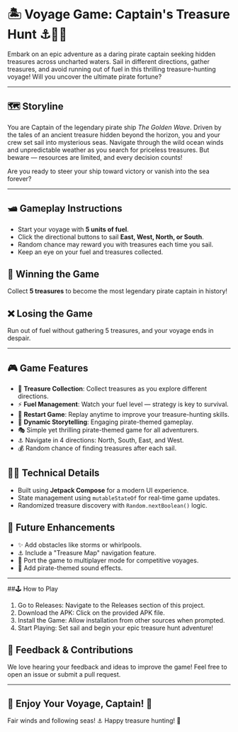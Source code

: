 # 🏝️ Voyage Game: Captain's Treasure Hunt ⚓🏴‍☠️

Embark on an epic adventure as a daring pirate captain seeking hidden treasures across uncharted waters. Sail in different directions, gather treasures, and avoid running out of fuel in this thrilling treasure-hunting voyage! Will you uncover the ultimate pirate fortune?

---

## 🗺️ Storyline
You are Captain of the legendary pirate ship *The Golden Wave*. Driven by the tales of an ancient treasure hidden beyond the horizon, you and your crew set sail into mysterious seas. Navigate through the wild ocean winds and unpredictable weather as you search for priceless treasures. But beware — resources are limited, and every decision counts!

Are you ready to steer your ship toward victory or vanish into the sea forever?

---

## 🛥️ Gameplay Instructions
- Start your voyage with **5 units of fuel**.
- Click the directional buttons to sail **East, West, North, or South**.
- Random chance may reward you with treasures each time you sail.
- Keep an eye on your fuel and treasures collected.

## 💪 Winning the Game

Collect **5 treasures** to become the most legendary pirate captain in history!

## ❌ Losing the Game

Run out of fuel without gathering 5 treasures, and your voyage ends in despair.

---

## 🎮 Game Features

- 🌟 **Treasure Collection**: Collect treasures as you explore different directions.
- ⚡ **Fuel Management**: Watch your fuel level — strategy is key to survival.
- 🔁 **Restart Game**: Replay anytime to improve your treasure-hunting skills.
- 🌊 **Dynamic Storytelling**: Engaging pirate-themed gameplay.
- 🎭 Simple yet thrilling pirate-themed game for all adventurers.
- ⚓ Navigate in 4 directions: North, South, East, and West.
- 💰 Random chance of finding treasures after each sail.

## 🧑‍💻 Technical Details

- Built using **Jetpack Compose** for a modern UI experience.
- State management using `mutableStateOf` for real-time game updates.
- Randomized treasure discovery with `Random.nextBoolean()` logic.

## 🚀 Future Enhancements

- ✨ Add obstacles like storms or whirlpools.
- ⚓ Include a "Treasure Map" navigation feature.
- 🏥 Port the game to multiplayer mode for competitive voyages.
- 📢 Add pirate-themed sound effects.

---

##🕹️ How to Play

1. Go to Releases: Navigate to the Releases section of this project.
2. Download the APK: Click on the provided APK file.
3. Install the Game: Allow installation from other sources when prompted.
4. Start Playing: Set sail and begin your epic treasure hunt adventure!

## 📢 Feedback & Contributions
We love hearing your feedback and ideas to improve the game! Feel free to open an issue or submit a pull request.

---

## 💎 Enjoy Your Voyage, Captain! 🌊
Fair winds and following seas! ⚓ Happy treasure hunting! 🌠

